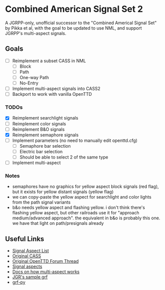 # Combined American Signal Set 2

A JGRPP-only, unofficial successor to the "Combined Americal Signal Set" by Pikka et al, with the goal to be updated to use NML, and support JGRPP's multi-aspect signals.

## Goals

- [ ] Reimplement a subset CASS in NML
  - [ ] Block
  - [ ] Path
  - [ ] One-way Path
  - [ ] No-Entry
- [ ] Implement multi-aspect signals into CASS2
- [ ] Backport to work with vanilla OpenTTD

### TODOs

- [x] Reimplement searchlight signals
- [ ] Reimplement color signals
- [ ] Reimplement B&O signals
- [x] Reimplement semaphore signals
- [ ] Implement parameters (no need to manually edit openttd.cfg)
  - [ ] Semaphore bar selection
  - [ ] Electric bar selection
  - [ ] Should be able to select 2 of the same type
- [ ] Implement multi-aspect

### Notes

- semaphores have no graphics for yellow aspect block signals (red flag), but it exists for yellow distant signals (yellow flag)
- we can copy-paste the yellow aspect for searchlight and color lights from the path signal variants
- b&o needs yellow aspect and flashing yellow. i don't think there's flashing yellow aspect, but other railroads use it for "approach medium/advanced approach". the equivalent in b&o is probably this one. we have that light on path/presignals already

## Useful Links

- [Signal Aspect List](https://docs.google.com/spreadsheets/d/1LJK-9byqPhvQGTWNF2Oebdc0c55675EyVu3RkYG0yH8/edit?usp=sharing)
- [Original CASS](https://bananas.openttd.org/package/newgrf/44440502)
- [Original OpenTTD Forum Thread](https://www.tt-forums.net/viewtopic.php?t=24420)
- [Signal aspects](https://signals.jovet.net/rules/)
- [Docs on how multi-aspect works](https://jgrennison.github.io/OpenTTD-patches/newgrf-additions-nml.html#signal-graphics:~:text=set%20to%20zero.-,extra_aspects,-0%20-%206)
- [JGR's sample grf](https://github.com/JGRennison/multi-aspect-signals-grf)
- [grf-py](https://github.com/citymania-org/grf-py)
